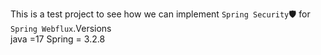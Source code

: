 This is a test project to see how we can implement `Spring Security`🛡️ for `Spring Webflux`.Versions
<br>
java =17
Spring = 3.2.8

